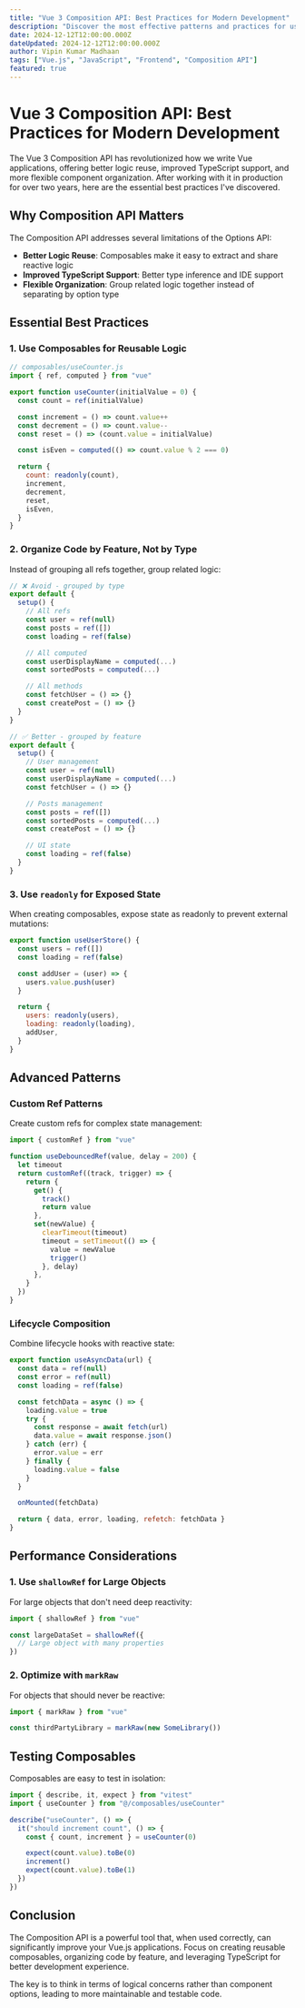 ```yaml
---
title: "Vue 3 Composition API: Best Practices for Modern Development"
description: "Discover the most effective patterns and practices for using Vue 3's Composition API in production applications."
date: 2024-12-12T12:00:00.000Z
dateUpdated: 2024-12-12T12:00:00.000Z
author: Vipin Kumar Madhaan
tags: ["Vue.js", "JavaScript", "Frontend", "Composition API"]
featured: true
---
```


# Vue 3 Composition API: Best Practices for Modern Development

The Vue 3 Composition API has revolutionized how we write Vue applications, offering better logic reuse, improved TypeScript support, and more flexible component organization. After working with it in production for over two years, here are the essential best practices I've discovered.

## Why Composition API Matters

The Composition API addresses several limitations of the Options API:

- **Better Logic Reuse**: Composables make it easy to extract and share reactive logic
- **Improved TypeScript Support**: Better type inference and IDE support
- **Flexible Organization**: Group related logic together instead of separating by option type

## Essential Best Practices

### 1. Use Composables for Reusable Logic

```js
// composables/useCounter.js
import { ref, computed } from "vue"

export function useCounter(initialValue = 0) {
  const count = ref(initialValue)

  const increment = () => count.value++
  const decrement = () => count.value--
  const reset = () => (count.value = initialValue)

  const isEven = computed(() => count.value % 2 === 0)

  return {
    count: readonly(count),
    increment,
    decrement,
    reset,
    isEven,
  }
}
```

### 2. Organize Code by Feature, Not by Type

Instead of grouping all refs together, group related logic:

```js
// ❌ Avoid - grouped by type
export default {
  setup() {
    // All refs
    const user = ref(null)
    const posts = ref([])
    const loading = ref(false)

    // All computed
    const userDisplayName = computed(...)
    const sortedPosts = computed(...)

    // All methods
    const fetchUser = () => {}
    const createPost = () => {}
  }
}

// ✅ Better - grouped by feature
export default {
  setup() {
    // User management
    const user = ref(null)
    const userDisplayName = computed(...)
    const fetchUser = () => {}

    // Posts management
    const posts = ref([])
    const sortedPosts = computed(...)
    const createPost = () => {}

    // UI state
    const loading = ref(false)
  }
}
```

### 3. Use `readonly` for Exposed State

When creating composables, expose state as readonly to prevent external mutations:

```js
export function useUserStore() {
  const users = ref([])
  const loading = ref(false)

  const addUser = (user) => {
    users.value.push(user)
  }

  return {
    users: readonly(users),
    loading: readonly(loading),
    addUser,
  }
}
```

## Advanced Patterns

### Custom Ref Patterns

Create custom refs for complex state management:

```js
import { customRef } from "vue"

function useDebouncedRef(value, delay = 200) {
  let timeout
  return customRef((track, trigger) => {
    return {
      get() {
        track()
        return value
      },
      set(newValue) {
        clearTimeout(timeout)
        timeout = setTimeout(() => {
          value = newValue
          trigger()
        }, delay)
      },
    }
  })
}
```

### Lifecycle Composition

Combine lifecycle hooks with reactive state:

```js
export function useAsyncData(url) {
  const data = ref(null)
  const error = ref(null)
  const loading = ref(false)

  const fetchData = async () => {
    loading.value = true
    try {
      const response = await fetch(url)
      data.value = await response.json()
    } catch (err) {
      error.value = err
    } finally {
      loading.value = false
    }
  }

  onMounted(fetchData)

  return { data, error, loading, refetch: fetchData }
}
```

## Performance Considerations

### 1. Use `shallowRef` for Large Objects

For large objects that don't need deep reactivity:

```js
import { shallowRef } from "vue"

const largeDataSet = shallowRef({
  // Large object with many properties
})
```

### 2. Optimize with `markRaw`

For objects that should never be reactive:

```js
import { markRaw } from "vue"

const thirdPartyLibrary = markRaw(new SomeLibrary())
```

## Testing Composables

Composables are easy to test in isolation:

```js
import { describe, it, expect } from "vitest"
import { useCounter } from "@/composables/useCounter"

describe("useCounter", () => {
  it("should increment count", () => {
    const { count, increment } = useCounter(0)

    expect(count.value).toBe(0)
    increment()
    expect(count.value).toBe(1)
  })
})
```

## Conclusion

The Composition API is a powerful tool that, when used correctly, can significantly improve your Vue.js applications. Focus on creating reusable composables, organizing code by feature, and leveraging TypeScript for better development experience.

The key is to think in terms of logical concerns rather than component options, leading to more maintainable and testable code.
